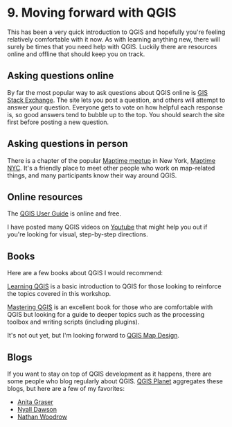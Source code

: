 # 9. Moving forward with QGIS

This has been a very quick introduction to QGIS and hopefully you're feeling relatively comfortable with it now. As with learning anything new, there will surely be times that you need help with QGIS. Luckily there are resources online and offline that should keep you on track.

## Asking questions online

By far the most popular way to ask questions about QGIS online is [GIS Stack Exchange](http://gis.stackexchange.com/). The site lets you post a question, and others will attempt to answer your question. Everyone gets to vote on how helpful each response is, so good answers tend to bubble up to the top. You should search the site first before posting a new question.

## Asking questions in person

There is a chapter of the popular [Maptime meetup](http://maptime.io/) in New York, [Maptime NYC](http://www.meetup.com/maptime-nyc/). It's a friendly place to meet other people who work on map-related things, and many participants know their way around QGIS.

## Online resources

The [QGIS User Guide](http://docs.qgis.org/2.8/en/docs/user_manual/) is online and free.

I have posted many QGIS videos on [Youtube](https://www.youtube.com/channel/UCsmBq4ziqRgBZSJK8sGF0Fg) that might help you out if you're looking for visual, step-by-step directions.

## Books

Here are a few books about QGIS I would recommend:

[Learning QGIS](https://www.packtpub.com/application-development/learning-qgis-second-edition) is a basic introduction to QGIS for those looking to reinforce the topics covered in this workshop.

[Mastering QGIS](https://www.packtpub.com/application-development/mastering-qgis) is an excellent book for those who are comfortable with QGIS but looking for a guide to deeper topics such as the processing toolbox and writing scripts (including plugins).

It's not out yet, but I'm looking forward to [QGIS Map Design](http://locatepress.com/qmd).

## Blogs

If you want to stay on top of QGIS development as it happens, there are some people who blog regularly about QGIS. [QGIS Planet](http://plugins.qgis.org/planet/) aggregates these blogs, but here are a few of my favorites:

 * [Anita Graser](http://anitagraser.com/)
 * [Nyall Dawson](http://nyalldawson.net/)
 * [Nathan Woodrow](http://nathanw.net/)
